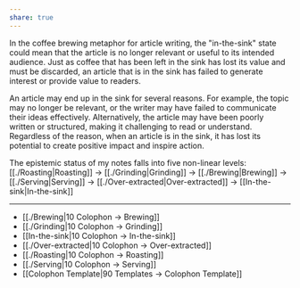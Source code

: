 ```yaml
---
share: true
---
```

In the coffee brewing metaphor for article writing, the "in-the-sink" state could mean that the article is no longer relevant or useful to its intended audience. Just as coffee that has been left in the sink has lost its value and must be discarded, an article that is in the sink has failed to generate interest or provide value to readers.

An article may end up in the sink for several reasons. For example, the topic may no longer be relevant, or the writer may have failed to communicate their ideas effectively. Alternatively, the article may have been poorly written or structured, making it challenging to read or understand. Regardless of the reason, when an article is in the sink, it has lost its potential to create positive impact and inspire action.

The epistemic status of my notes falls into five non-linear levels: [[./Roasting|Roasting]] -> [[./Grinding|Grinding]] -> [[./Brewing|Brewing]] -> [[./Serving|Serving]] -> [[./Over-extracted|Over-extracted]] -> [[In-the-sink|In-the-sink]]

---
- [[./Brewing|10 Colophon → Brewing]]
- [[./Grinding|10 Colophon → Grinding]]
- [[In-the-sink|10 Colophon → In-the-sink]]
- [[./Over-extracted|10 Colophon → Over-extracted]]
- [[./Roasting|10 Colophon → Roasting]]
- [[./Serving|10 Colophon → Serving]]
- [[Colophon Template|90 Templates → Colophon Template]]
